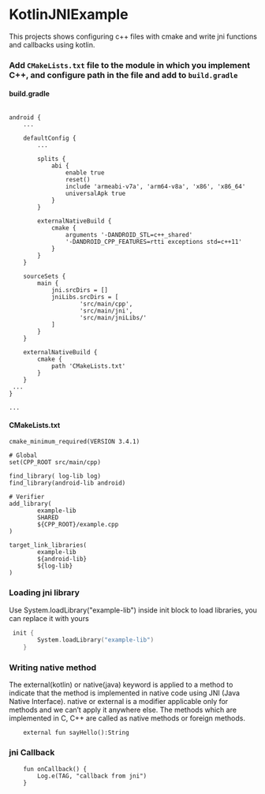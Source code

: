 # KotlinJNIExample
This projects shows configuring c++ files with cmake and write jni functions and callbacks using kotlin.

### Add ```CMakeLists.txt``` file to the module in which you implement C++, and configure path in the file and add to ```build.gradle```

#### build.gradle

```

android {
    ...

    defaultConfig {
        ...

        splits {
            abi {
                enable true
                reset()
                include 'armeabi-v7a', 'arm64-v8a', 'x86', 'x86_64'
                universalApk true
            }
        }

        externalNativeBuild {
            cmake {
                arguments '-DANDROID_STL=c++_shared'
                '-DANDROID_CPP_FEATURES=rtti exceptions std=c++11'
            }
        }
    }

    sourceSets {
        main {
            jni.srcDirs = []
            jniLibs.srcDirs = [
                    'src/main/cpp',
                    'src/main/jni',
                    'src/main/jniLibs/'
            ]
        }
    }

    externalNativeBuild {
        cmake {
            path 'CMakeLists.txt'
        }
    }
 ...
}

...

```
#### CMakeLists.txt
```
cmake_minimum_required(VERSION 3.4.1)

# Global
set(CPP_ROOT src/main/cpp)

find_library( log-lib log)
find_library(android-lib android)

# Verifier
add_library(
        example-lib
        SHARED
        ${CPP_ROOT}/example.cpp
)

target_link_libraries(
        example-lib
        ${android-lib}
        ${log-lib}
)
```

### Loading jni library

Use System.loadLibrary("example-lib") inside init block to load libraries, you can replace it with yours
```kotlin
 init {
        System.loadLibrary("example-lib")
    }
```
### Writing native method

The external(kotlin) or native(java) keyword is applied to a method to indicate that the method is implemented in native code using JNI (Java Native Interface). native or external is a modifier applicable only for methods and we can’t apply it anywhere else. The methods which are implemented in C, C++ are called as native methods or foreign methods.
```
    external fun sayHello():String
```

### jni Callback
```
    fun onCallback() {
        Log.e(TAG, "callback from jni")
    }
```
